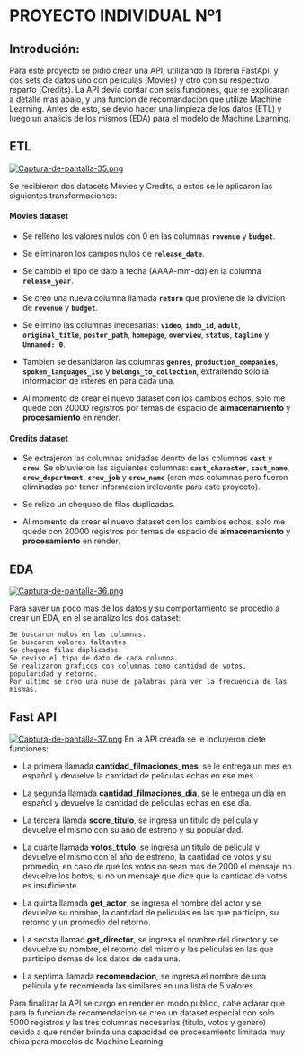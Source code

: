 # PROYECTO INDIVIDUAL Nº1

## Introdución:
Para este proyecto se pidio crear una API, utilizando la libreria FastApi, y dos sets de datos uno con peliculas (Movies) y otro con su respectivo reparto (Credits). La API devia contar con seis funciones, que se explicaran a detalle mas abajo, y una funcion de recomandacion que utilize Machine Learning. Antes de esto, se devio hacer una limpieza de los datos (ETL) y luego un analicis de los mismos (EDA) para el modelo de Machine Learning.

## ETL
[![Captura-de-pantalla-35.png](https://i.postimg.cc/yxfvgFtY/Captura-de-pantalla-35.png)](https://postimg.cc/BPKxR1Jd)

Se recibieron dos datasets Movies y Credits, a estos se le aplicaron las siguientes transformaciones:

#### Movies dataset
- Se relleno los valores nulos con 0 en las columnas **`revenue`** y **`budget`**.

- Se eliminaron los campos nulos de **`release_date`**.

- Se cambio el tipo de dato a fecha (AAAA-mm-dd) en la columna **`release_year`**.

- Se creo una nueva columna llamada  **`return`** que proviene de la divicion de **`revenue`** y **`budget`**.

- Se elimino las columnas inecesarias:  **`video`**, **`imdb_id`**,  **`adult`**, **`original_title`**, **`poster_path`**, **`homepage`**, **`overview`**, **`status`**, **`tagline`** y **`Unnamed: 0`**.

- Tambien se desanidaron las columnas **`genres`**, **`production_companies`**, **`spoken_languages_iso`** y **`belongs_to_collection`**, extrallendo solo la informacion de interes en para cada una.

- Al momento de crear el nuevo dataset con los cambios echos, solo me quede con 20000 registros por temas de espacio de **almacenamiento** y **procesamiento** en render.

#### Credits dataset
- Se extrajeron las columnas anidadas denrto de las columnas **`cast`** y  **`crew`**. Se obtuvieron las siguientes columnas: **`cast_character`**, **`cast_name`**, **` crew_department`**, **`crew_job`** y **`crew_name`** (eran mas columnas pero fueron eliminadas por tener informacion irelevante para este proyecto).

- Se relizo un chequeo de filas duplicadas.

- Al momento de crear el nuevo dataset con los cambios echos, solo me quede con 20000 registros por temas de espacio de **almacenamiento** y **procesamiento** en render.

## EDA
[![Captura-de-pantalla-36.png](https://i.postimg.cc/R0Np7BqL/Captura-de-pantalla-36.png)](https://postimg.cc/LqFVSGtJ)

Para saver un poco mas de los datos y su comportamiento se procedio a crear un EDA, en el se analizo los dos dataset:

	Se buscaron nulos en las columnas.
	Se buscaron valores faltantes.
	Se chequeo filas duplicadas.
	Se reviso el tipo de dato de cada columna.
	Se realizaron graficos con columnas como cantidad de votos, popularidad y retorno.
	Por ultimo se creo una nube de palabras para ver la frecuencia de las mismas.

## Fast API
[![Captura-de-pantalla-37.png](https://i.postimg.cc/PrvbhQNK/Captura-de-pantalla-37.png)](https://postimg.cc/Vd10WMqb)
En la API creada se le incluyeron ciete funciones:
- La primera llamada **cantidad_filmaciones_mes**, se le entrega un mes en español y devuelve la cantidad de peliculas echas en ese mes.

- La segunda llamada **cantidad_filmaciones_dia**, se le entrega un día en español y devuelve la cantidad de peliculas echas en ese día.

- La tercera llamda **score_titulo**, se ingresa un titulo de pelicula y devuelve el mismo con su año de estreno y su popularidad.

- La cuarte llamada **votos_titulo**, se ingresa un titulo de pelicula y devuelve el mismo con el año de estreno, la cantidad de votos y su promedio, en caso de que los votos no sean mas de 2000 el mensaje no devuelve los botos, si no un mensaje que dice que la cantidad de votos es insuficiente.

- La quinta llamada **get_actor**, se ingresa el nombre del actor y se devuelve su nombre, la cantidad de peliculas en las que participo, su retorno y un promedio del retorno.

- La secsta llamad **get_director**, se ingresa el nombre del director y se devuelve su nombre, el retorno del mismo y las peliculas en las que participo demas de los datos de cada una.

- La septima llamada **recomendacion**, se ingresa el nombre de una película y te recomienda las similares en una lista de 5 valores.

Para finalizar la API se cargo en render en modo publico, cabe aclarar que para la función de recomendacion se creo un dataset especial con solo 5000 registros y las tres columnas necesarias (titulo, votos y genero) devido a que render brinda una capacidad de procesamiento limitada muy chica para modelos de Machine Learning. 
